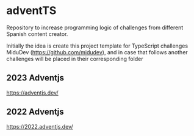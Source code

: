 # adventTS

Repository to increase programming logic of challenges from different Spanish content creator.

Initially the idea is create this project template for TypeScript challenges MiduDev (https://github.com/midudev), and in case that follows another challenges will be placed in their corresponding folder

## 2023 Adventjs

https://adventjs.dev/

## 2022 Adventjs

https://2022.adventjs.dev/

